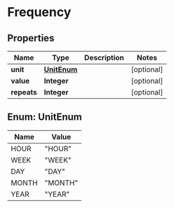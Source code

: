 

# Frequency


## Properties

| Name | Type | Description | Notes |
|------------ | ------------- | ------------- | -------------|
|**unit** | [**UnitEnum**](#UnitEnum) |  |  [optional] |
|**value** | **Integer** |  |  [optional] |
|**repeats** | **Integer** |  |  [optional] |



## Enum: UnitEnum

| Name | Value |
|---- | -----|
| HOUR | &quot;HOUR&quot; |
| WEEK | &quot;WEEK&quot; |
| DAY | &quot;DAY&quot; |
| MONTH | &quot;MONTH&quot; |
| YEAR | &quot;YEAR&quot; |




